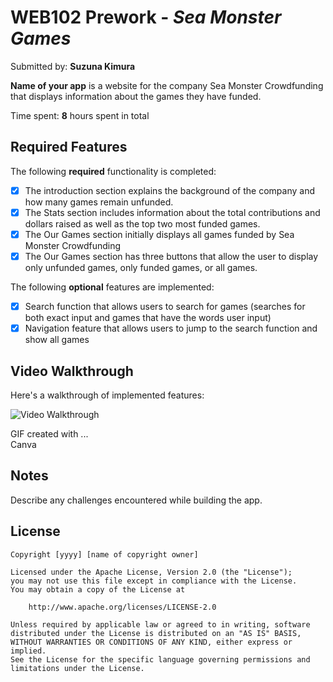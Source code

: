 # WEB102 Prework - *Sea Monster Games*

Submitted by: **Suzuna Kimura**

**Name of your app** is a website for the company Sea Monster Crowdfunding that displays information about the games they have funded.

Time spent: **8** hours spent in total

## Required Features

The following **required** functionality is completed:

* [x] The introduction section explains the background of the company and how many games remain unfunded.
* [x] The Stats section includes information about the total contributions and dollars raised as well as the top two most funded games.
* [x] The Our Games section initially displays all games funded by Sea Monster Crowdfunding
* [x] The Our Games section has three buttons that allow the user to display only unfunded games, only funded games, or all games.

The following **optional** features are implemented:

* [x] Search function that allows users to search for games (searches for both exact input and games that have the words user input)
* [x] Navigation feature that allows users to jump to the search function and show all games

## Video Walkthrough

Here's a walkthrough of implemented features:

<img src='https://www.canva.com/design/DAGbSeMGhCg/kRn8Zr3P6_M4Ql0hPknZ5A/watch' title='Video Walkthrough' width='' alt='Video Walkthrough' />

<!-- Replace this with whatever GIF tool you used! -->
GIF created with ...  
Canva


## Notes

Describe any challenges encountered while building the app.

## License

    Copyright [yyyy] [name of copyright owner]

    Licensed under the Apache License, Version 2.0 (the "License");
    you may not use this file except in compliance with the License.
    You may obtain a copy of the License at

        http://www.apache.org/licenses/LICENSE-2.0

    Unless required by applicable law or agreed to in writing, software
    distributed under the License is distributed on an "AS IS" BASIS,
    WITHOUT WARRANTIES OR CONDITIONS OF ANY KIND, either express or implied.
    See the License for the specific language governing permissions and
    limitations under the License.
